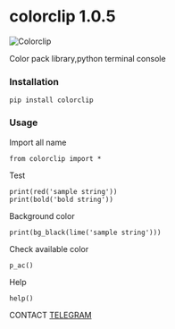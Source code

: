 
# colorclip 1.0.5

![Colorclip](https://i.ibb.co/4pKgVFf/Screenshot-2023-06-13-18-33-16-81-e4424258c8b8649f6e67d283a50a2cbc.jpg)

Color pack library,python terminal console

### Installation
```
pip install colorclip
```
### Usage
Import all name
```
from colorclip import *
```
Test
```
print(red('sample string'))
print(bold('bold string'))
```
Background color
```
print(bg_black(lime('sample string')))
```
Check available color
```
p_ac()
```
Help
```
help()
```
CONTACT 
[TELEGRAM](https://t.me/Onefinalhug) 
